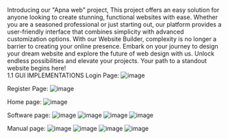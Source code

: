 Introducing our "Apna web" project, This project offers an easy solution for anyone looking to create stunning, functional websites with ease. Whether you are a seasoned professional or just starting out, our platform provides a user-friendly interface that combines simplicity with advanced customization options. With our Website Builder, complexity is no longer a barrier to creating your online presence. Embark on your journey to design your dream website and explore the future of web design with us. Unlock endless possibilities and elevate your projects. Your path to a standout website begins here!																											
1.1	GUI IMPLEMENTATIONS
Login Page:	
![image](https://github.com/raaznavnit/Apna-web-student-helping-website-/assets/113350354/b93b2a54-5485-4615-8e8e-f468dd519dde)

Register Page:
![image](https://github.com/raaznavnit/Apna-web-student-helping-website-/assets/113350354/e0ffc5d1-4bcf-4434-bdfe-0e999a259b0d)

Home page:
![image](https://github.com/raaznavnit/Apna-web-student-helping-website-/assets/113350354/eadce77f-ebca-4ebc-b494-21c0b2781354)

Software page:
![image](https://github.com/raaznavnit/Apna-web-student-helping-website-/assets/113350354/0b8e10ca-d7ef-4718-b13d-a742627fb76e)
![image](https://github.com/raaznavnit/Apna-web-student-helping-website-/assets/113350354/b32f7336-2f29-418e-bdaf-8c39a40bb3ce)
![image](https://github.com/raaznavnit/Apna-web-student-helping-website-/assets/113350354/c9e78a57-3f71-4159-b836-59b2728663d9)
![image](https://github.com/raaznavnit/Apna-web-student-helping-website-/assets/113350354/c855fa4e-5e58-4f2b-87b7-a2bab6b8a30b)

Manual page:
![image](https://github.com/raaznavnit/Apna-web-student-helping-website-/assets/113350354/87bdbe8d-9d5f-49b7-aa51-25bdb2f8ffa8)
![image](https://github.com/raaznavnit/Apna-web-student-helping-website-/assets/113350354/436d8ab4-ff1c-4d67-b144-8e2cd6e53df4)
![image](https://github.com/raaznavnit/Apna-web-student-helping-website-/assets/113350354/3c036482-c4a8-43cc-a7b7-ad2f707187c2)
![image](https://github.com/raaznavnit/Apna-web-student-helping-website-/assets/113350354/7db23891-74af-4c07-9b7c-1af2e0bb2f99)










